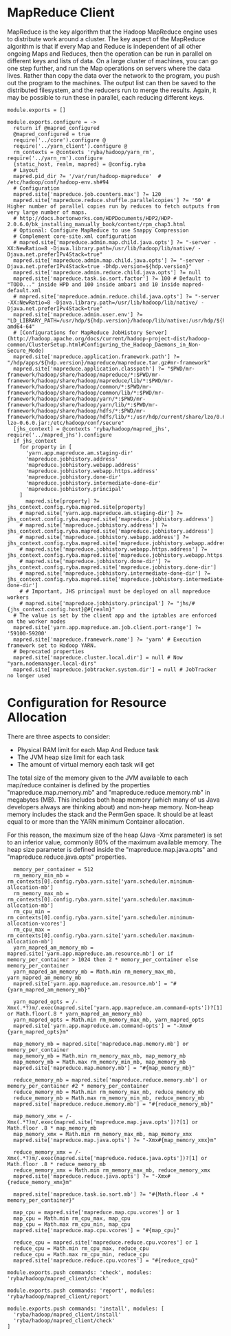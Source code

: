 
# MapReduce Client

MapReduce is the key algorithm that the Hadoop MapReduce engine uses to distribute work around a cluster.
The key aspect of the MapReduce algorithm is that if every Map and Reduce is independent of all other ongoing Maps and Reduces,
then the operation can be run in parallel on different keys and lists of data. On a large cluster of machines, you can go one step further, and run the Map operations on servers where the data lives.
Rather than copy the data over the network to the program, you push out the program to the machines.
The output list can then be saved to the distributed filesystem, and the reducers run to merge the results. Again, it may be possible to run these in parallel, each reducing different keys.

    module.exports = []

    module.exports.configure = ->
      return if @mapred_configured
      @mapred_configured = true
      require('../core').configure @
      require('../yarn_client').configure @
      rm_contexts = @contexts 'ryba/hadoop/yarn_rm', require('../yarn_rm').configure
      {static_host, realm, mapred} = @config.ryba
      # Layout
      mapred.pid_dir ?= '/var/run/hadoop-mapreduce'  # /etc/hadoop/conf/hadoop-env.sh#94
      # Configuration
      mapred.site['mapreduce.job.counters.max'] ?= 120
      mapred.site['mapreduce.reduce.shuffle.parallelcopies'] ?= '50' #  Higher number of parallel copies run by reduces to fetch outputs from very large number of maps.
      # http://docs.hortonworks.com/HDPDocuments/HDP2/HDP-2.0.6.0/bk_installing_manually_book/content/rpm_chap3.html
      # Optional: Configure MapReduce to use Snappy Compression
      # Complement core-site.xml configuration
      # mapred.site['mapreduce.admin.map.child.java.opts'] ?= "-server -XX:NewRatio=8 -Djava.library.path=/usr/lib/hadoop/lib/native/ -Djava.net.preferIPv4Stack=true"
      mapred.site['mapreduce.admin.map.child.java.opts'] ?= "-server -Djava.net.preferIPv4Stack=true -Dhdp.version=${hdp.version}"
      mapred.site['mapreduce.admin.reduce.child.java.opts'] ?= null
      mapred.site['mapreduce.task.io.sort.factor'] ?= 100 # Default to "TODO..." inside HPD and 100 inside ambari and 10 inside mapred-default.xml
      # mapred.site['mapreduce.admin.reduce.child.java.opts'] ?= "-server -XX:NewRatio=8 -Djava.library.path=/usr/lib/hadoop/lib/native/ -Djava.net.preferIPv4Stack=true"
      mapred.site['mapreduce.admin.user.env'] ?= "LD_LIBRARY_PATH=/usr/hdp/${hdp.version}/hadoop/lib/native:/usr/hdp/${hdp.version}/hadoop/lib/native/Linux-amd64-64"
      # [Configurations for MapReduce JobHistory Server](http://hadoop.apache.org/docs/current/hadoop-project-dist/hadoop-common/ClusterSetup.html#Configuring_the_Hadoop_Daemons_in_Non-Secure_Mode)
      mapred.site['mapreduce.application.framework.path'] ?= "/hdp/apps/${hdp.version}/mapreduce/mapreduce.tar.gz#mr-framework"
      mapred.site['mapreduce.application.classpath'] ?= "$PWD/mr-framework/hadoop/share/hadoop/mapreduce/*:$PWD/mr-framework/hadoop/share/hadoop/mapreduce/lib/*:$PWD/mr-framework/hadoop/share/hadoop/common/*:$PWD/mr-framework/hadoop/share/hadoop/common/lib/*:$PWD/mr-framework/hadoop/share/hadoop/yarn/*:$PWD/mr-framework/hadoop/share/hadoop/yarn/lib/*:$PWD/mr-framework/hadoop/share/hadoop/hdfs/*:$PWD/mr-framework/hadoop/share/hadoop/hdfs/lib/*:/usr/hdp/current/share/lzo/0.6.0/lib/hadoop-lzo-0.6.0.jar:/etc/hadoop/conf/secure"
      [jhs_context] = @contexts 'ryba/hadoop/mapred_jhs', require('../mapred_jhs').configure
      if jhs_context
        for property in [
          'yarn.app.mapreduce.am.staging-dir'
          'mapreduce.jobhistory.address'
          'mapreduce.jobhistory.webapp.address'
          'mapreduce.jobhistory.webapp.https.address'
          'mapreduce.jobhistory.done-dir'
          'mapreduce.jobhistory.intermediate-done-dir'
          'mapreduce.jobhistory.principal'
        ]
          mapred.site[property] ?= jhs_context.config.ryba.mapred.site[property]
        # mapred.site['yarn.app.mapreduce.am.staging-dir'] ?= jhs_context.config.ryba.mapred.site['mapreduce.jobhistory.address']
        # mapred.site['mapreduce.jobhistory.address'] ?= jhs_context.config.ryba.mapred.site['mapreduce.jobhistory.address']
        # mapred.site['mapreduce.jobhistory.webapp.address'] ?= jhs_context.config.ryba.mapred.site['mapreduce.jobhistory.webapp.address']
        # mapred.site['mapreduce.jobhistory.webapp.https.address'] ?= jhs_context.config.ryba.mapred.site['mapreduce.jobhistory.webapp.https.address']
        # mapred.site['mapreduce.jobhistory.done-dir'] ?= jhs_context.config.ryba.mapred.site['mapreduce.jobhistory.done-dir']
        # mapred.site['mapreduce.jobhistory.intermediate-done-dir'] ?= jhs_context.config.ryba.mapred.site['mapreduce.jobhistory.intermediate-done-dir']
        # # Important, JHS principal must be deployed on all mapreduce workers
        # mapred.site['mapreduce.jobhistory.principal'] ?= "jhs/#{jhs_context.config.host}@#{realm}"
      # The value is set by the client app and the iptables are enforced on the worker nodes
      mapred.site['yarn.app.mapreduce.am.job.client.port-range'] ?= '59100-59200'
      mapred.site['mapreduce.framework.name'] ?= 'yarn' # Execution framework set to Hadoop YARN.
      # Deprecated properties
      mapred.site['mapreduce.cluster.local.dir'] = null # Now "yarn.nodemanager.local-dirs"
      mapred.site['mapreduce.jobtracker.system.dir'] = null # JobTracker no longer used

# Configuration for Resource Allocation

There are three aspects to consider:

*   Physical RAM limit for each Map And Reduce task
*   The JVM heap size limit for each task
*   The amount of virtual memory each task will get

The total size of the memory given to the JVM available to each map/reduce
container is defined by the properties "mapreduce.map.memory.mb" and
"mapreduce.reduce.memory.mb" in megabytes (MB). This includes both heap memory
(which many of us Java developers always are thinking about) and non-heap
memory. Non-heap memory includes the stack and the PermGen space. It should be
at least equal to or more than the YARN minimum Container allocation.

For this reason, the maximum size of the heap (Java -Xmx parameter) is set to an
inferior value, commonly 80% of the maximum available memory. The heap size
parameter is defined inside the "mapreduce.map.java.opts" and
"mapreduce.reduce.java.opts" properties.

      memory_per_container = 512
      rm_memory_min_mb = rm_contexts[0].config.ryba.yarn.site['yarn.scheduler.minimum-allocation-mb']
      rm_memory_max_mb = rm_contexts[0].config.ryba.yarn.site['yarn.scheduler.maximum-allocation-mb']
      rm_cpu_min = rm_contexts[0].config.ryba.yarn.site['yarn.scheduler.minimum-allocation-vcores']
      rm_cpu_max = rm_contexts[0].config.ryba.yarn.site['yarn.scheduler.maximum-allocation-mb']
      yarn_mapred_am_memory_mb = mapred.site['yarn.app.mapreduce.am.resource.mb'] or if memory_per_container > 1024 then 2 * memory_per_container else memory_per_container
      yarn_mapred_am_memory_mb = Math.min rm_memory_max_mb, yarn_mapred_am_memory_mb
      mapred.site['yarn.app.mapreduce.am.resource.mb'] = "#{yarn_mapred_am_memory_mb}"

      yarn_mapred_opts = /-Xmx(.*?)m/.exec(mapred.site['yarn.app.mapreduce.am.command-opts'])?[1] or Math.floor(.8 * yarn_mapred_am_memory_mb)
      yarn_mapred_opts = Math.min rm_memory_max_mb, yarn_mapred_opts
      mapred.site['yarn.app.mapreduce.am.command-opts'] = "-Xmx#{yarn_mapred_opts}m"

      map_memory_mb = mapred.site['mapreduce.map.memory.mb'] or memory_per_container
      map_memory_mb = Math.min rm_memory_max_mb, map_memory_mb
      map_memory_mb = Math.max rm_memory_min_mb, map_memory_mb
      mapred.site['mapreduce.map.memory.mb'] = "#{map_memory_mb}"

      reduce_memory_mb = mapred.site['mapreduce.reduce.memory.mb'] or memory_per_container #2 * memory_per_container
      reduce_memory_mb = Math.min rm_memory_max_mb, reduce_memory_mb
      reduce_memory_mb = Math.max rm_memory_min_mb, reduce_memory_mb
      mapred.site['mapreduce.reduce.memory.mb'] = "#{reduce_memory_mb}"

      map_memory_xmx = /-Xmx(.*?)m/.exec(mapred.site['mapreduce.map.java.opts'])?[1] or Math.floor .8 * map_memory_mb
      map_memory_xmx = Math.min rm_memory_max_mb, map_memory_xmx
      mapred.site['mapreduce.map.java.opts'] ?= "-Xmx#{map_memory_xmx}m"

      reduce_memory_xmx = /-Xmx(.*?)m/.exec(mapred.site['mapreduce.reduce.java.opts'])?[1] or Math.floor .8 * reduce_memory_mb
      reduce_memory_xmx = Math.min rm_memory_max_mb, reduce_memory_xmx
      mapred.site['mapreduce.reduce.java.opts'] ?= "-Xmx#{reduce_memory_xmx}m"

      mapred.site['mapreduce.task.io.sort.mb'] ?= "#{Math.floor .4 * memory_per_container}"

      map_cpu = mapred.site['mapreduce.map.cpu.vcores'] or 1
      map_cpu = Math.min rm_cpu_max, map_cpu
      map_cpu = Math.max rm_cpu_min, map_cpu
      mapred.site['mapreduce.map.cpu.vcores'] = "#{map_cpu}"

      reduce_cpu = mapred.site['mapreduce.reduce.cpu.vcores'] or 1
      reduce_cpu = Math.min rm_cpu_max, reduce_cpu
      reduce_cpu = Math.max rm_cpu_min, reduce_cpu
      mapred.site['mapreduce.reduce.cpu.vcores'] = "#{reduce_cpu}"

    module.exports.push commands: 'check', modules: 'ryba/hadoop/mapred_client/check'

    module.exports.push commands: 'report', modules: 'ryba/hadoop/mapred_client/report'

    module.exports.push commands: 'install', modules: [
      'ryba/hadoop/mapred_client/install'
      'ryba/hadoop/mapred_client/check'
    ]

[beadooper]: http://beadooper.com/?p=165
